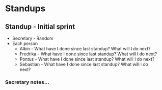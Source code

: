 # Standups
## Standup - Initial sprint
* Secretary - Random
* Each person
     * Albin - What have I done since last standup? What will I do next?
     * Fredrika - What have I done since last standup? What will I do next?
     * Pontus - What have I done since last standup? What will I do next?
     * Sebastian - What have I done since last standup? What will I do next?

### Secretary notes...
